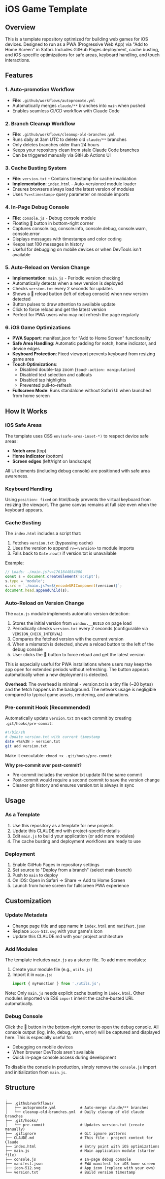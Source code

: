 # iOS Game Template

## Overview
This is a template repository optimized for building web games for iOS devices. Designed to run as a PWA (Progressive Web App) via "Add to Home Screen" in Safari. Includes GitHub Pages deployment, cache busting, and iOS-specific optimizations for safe areas, keyboard handling, and touch interactions.

## Features

### 1. Auto-promotion Workflow
- **File**: `.github/workflows/autopromote.yml`
- Automatically merges `claude/**` branches into `main` when pushed
- Enables seamless CI/CD workflow with Claude Code

### 2. Branch Cleanup Workflow
- **File**: `.github/workflows/cleanup-old-branches.yml`
- Runs daily at 3am UTC to delete old `claude/**` branches
- Only deletes branches older than 24 hours
- Keeps your repository clean from stale Claude Code branches
- Can be triggered manually via GitHub Actions UI

### 3. Cache Busting System
- **File**: `version.txt` - Contains timestamp for cache invalidation
- **Implementation**: `index.html` - Auto-versioned module loader
- Ensures browsers always load the latest version of modules
- Uses `?v=<timestamp>` query parameter on module imports

### 4. In-Page Debug Console
- **File**: `console.js` - Debug console module
- Floating 🐛 button in bottom-right corner
- Captures console.log, console.info, console.debug, console.warn, console.error
- Displays messages with timestamps and color coding
- Keeps last 100 messages in history
- Useful for debugging on mobile devices or when DevTools isn't available

### 5. Auto-Reload on Version Change
- **Implementation**: `main.js` - Periodic version checking
- Automatically detects when a new version is deployed
- Checks `version.txt` every 2 seconds for updates
- Shows a 🔄 reload button (left of debug console) when new version detected
- Button pulses to draw attention to available update
- Click to force reload and get the latest version
- Perfect for PWA users who may not refresh the page regularly

### 6. iOS Game Optimizations
- **PWA Support**: manifest.json for "Add to Home Screen" functionality
- **Safe Area Handling**: Automatic padding for notch, home indicator, and device edges
- **Keyboard Protection**: Fixed viewport prevents keyboard from resizing game area
- **Touch Optimizations**:
  - Disabled double-tap zoom (`touch-action: manipulation`)
  - Disabled text selection and callouts
  - Disabled tap highlights
  - Prevented pull-to-refresh
- **Fullscreen Mode**: Runs standalone without Safari UI when launched from home screen

## How It Works

### iOS Safe Areas
The template uses CSS `env(safe-area-inset-*)` to respect device safe areas:
- **Notch area** (top)
- **Home indicator** (bottom)
- **Screen edges** (left/right on landscape)

All UI elements (including debug console) are positioned with safe area awareness.

### Keyboard Handling
Using `position: fixed` on html/body prevents the virtual keyboard from resizing the viewport. The game canvas remains at full size even when the keyboard appears.

### Cache Busting
The `index.html` includes a script that:
1. Fetches `version.txt` (bypassing cache)
2. Uses the version to append `?v=<version>` to module imports
3. Falls back to `Date.now()` if version.txt is unavailable

Example:
```javascript
// Loads: ./main.js?v=1761844854000
const s = document.createElement('script');
s.type = 'module';
s.src = `./main.js?v=${encodeURIComponent(version)}`;
document.head.appendChild(s);
```

### Auto-Reload on Version Change
The `main.js` module implements automatic version detection:
1. Stores the initial version from `window.__BUILD` on page load
2. Periodically checks `version.txt` every 2 seconds (configurable via `VERSION_CHECK_INTERVAL`)
3. Compares the fetched version with the current version
4. When a mismatch is detected, shows a reload button to the left of the debug console
5. User clicks the 🔄 button to force reload and get the latest version

This is especially useful for PWA installations where users may keep the app open for extended periods without refreshing. The button appears automatically when a new deployment is detected.

**Overhead:** The overhead is minimal - version.txt is a tiny file (~20 bytes) and the fetch happens in the background. The network usage is negligible compared to typical game assets, rendering, and animations.

### Pre-commit Hook (Recommended)
Automatically update `version.txt` on each commit by creating `.git/hooks/pre-commit`:

```bash
#!/bin/sh
# Update version.txt with current timestamp
date +%s%3N > version.txt
git add version.txt
```

Make it executable: `chmod +x .git/hooks/pre-commit`

**Why pre-commit over post-commit?**
- Pre-commit includes the version.txt update IN the same commit
- Post-commit would require a second commit to save the version change
- Cleaner git history and ensures version.txt is always in sync

## Usage

### As a Template
1. Use this repository as a template for new projects
2. Update this CLAUDE.md with project-specific details
3. Edit `main.js` to build your application (or add more modules)
4. The cache busting and deployment workflows are ready to use

### Deployment
1. Enable GitHub Pages in repository settings
2. Set source to "Deploy from a branch" (select main branch)
3. Push to `main` to deploy
4. On iOS: Open in Safari → Share → Add to Home Screen
5. Launch from home screen for fullscreen PWA experience

## Customization

### Update Metadata
- Change page title and app name in `index.html` and `manifest.json`
- Replace `icon-512.svg` with your game's icon
- Update this CLAUDE.md with your project architecture

### Add Modules
The template includes `main.js` as a starter file. To add more modules:

1. Create your module file (e.g., `utils.js`)
2. Import it in `main.js`:
   ```javascript
   import { myFunction } from './utils.js';
   ```

Note: Only `main.js` needs explicit cache busting in `index.html`. Other modules imported via ES6 `import` inherit the cache-busted URL automatically.

### Debug Console
Click the 🐛 button in the bottom-right corner to open the debug console. All console output (log, info, debug, warn, error) will be captured and displayed here. This is especially useful for:
- Debugging on mobile devices
- When browser DevTools aren't available
- Quick in-page console access during development

To disable the console in production, simply remove the `console.js` import and initialization from `main.js`.

## Structure
```
.
├── .github/workflows/
│   ├── autopromote.yml           # Auto-merge claude/** branches
│   └── cleanup-old-branches.yml  # Daily cleanup of old claude branches
├── .git/hooks/
│   └── pre-commit                # Updates version.txt (create manually)
├── .gitignore                    # Git ignore patterns
├── CLAUDE.md                     # This file - project context for Claude
├── index.html                    # Entry point with iOS optimizations
├── main.js                       # Main application module (starter file)
├── console.js                    # In-page debug console
├── manifest.json                 # PWA manifest for iOS home screen
├── icon-512.svg                  # App icon (replace with your own)
└── version.txt                   # Build version timestamp
```
